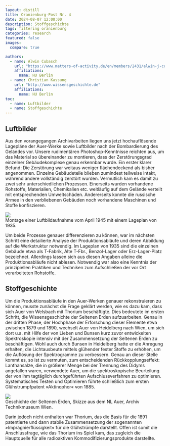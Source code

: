 ```yaml
---
layout: distill
title: Oranienburg-Post Nr. 4
date: 2024-08-07 12:00:00
description: Stoffgeschichte
tags: filtering oranienburg
categories: research 
featured: false
images:
  compare: true

authors:
  - name: Alwin Cubasch
    url: "https://www.matters-of-activity.de/en/members/2431/alwin-j-cubasch"
    affiliations:
      name: HU Berlin
  - name: Christian Kassung
    url: "http://www.wissensgeschichte.de"
    affiliations:
      name: HU Berlin
toc:
  - name: Luftbilder
  - name: Stoffgeschichte
---
```


## Luftbilder

Aus den vorangegangen Archivarbeiten liegen uns jetzt hochauflösende Lagepläne
der Auer-Werke sowie Luftbilder nach der Bombardierung des Geländes vor. Unsere
rudimentären Photoshop-Kenntnisse reichten aus, um das Material so übereinander
zu montieren, dass der Zerstörungsgrad einzelner Gebäudekomplexe genau
erkennbar wurde. Ein erster klarer Befund: Die Zerstörung war weitaus weniger
flächendeckend als bisher angenommen. Einzelne Gebäudeteile blieben zumindest
teilweise intakt, während andere vollständig zerstört wurden. Vermutlich kam es
damit zu zwei sehr unterschiedlichen Prozessen. Einerseits wurden vorhandene
Rohstoffe, Materialien, Chemikalien etc. weitläufig auf dem Gelände verteilt
mit entsprechenden Umweltschäden. Andererseits konnte die russische Armee in
den verbliebenen Gebäuden noch vorhandene Maschinen und Stoffe konfiszieren.

<div class="row mt-3">
    <div class="col-sm mt-3 mt-md-0">
        <img class="img-fluid rounded z-depth-1" src="{{ site.baseurl }}/assets/img/posts/oranienburg-lageplan.png">
    </div>
</div>
<div class="caption">
    Montage einer Luftbildaufnahme vom April 1945 mit einem Lageplan von 1935.
</div>

Um beide Prozesse genauer differenzieren zu können, war im nächsten Schritt
eine detailierte Analyse der Produktionsabläufe und deren Abbildung auf die
Werkstruktur notwendig. Im Lageplan von 1935 sind die einzelnen Gebäude etwa
als T-Fabrik, Alte T-Fbr., Benzol-Lager oder Erz-Lager-Platz bezeichnet.
Allerdings lassen sich aus diesen Angaben alleine die Produktionsabläufe nicht
ablesen. Notwendig war also eine Kenntnis der prinzipiellen Praktiken und
Techniken zum Aufschließen der vor Ort verarbeiteten Rohstoffe.


## Stoffgeschichte

Um die Produktionsabläufe in den Auer-Werken genauer rekonstruieren zu können,
musste zunächst die Frage geklärt werden, wie es dazu kam, dass sich Auer von
Welsbach mit Thorium beschäftigte. Dies bedeutete im ersten Schritt, die
Wissensgeschichte der Seltenen Erden aufzuarbeiten. Genau in der dritten Phase,
der Hochphase der Erforschung dieser Elemente etwa zwischen 1879 und 1890,
wechselt Auer von Heidelberg nach Wien, um sich dort u.a. mit Hilfe der von
Lieben und Bunsen kurz zuvor entwickelten Spektroskopie intensiv mit der
Zusammensetzung der Seltenen Erden zu beschäftigen. Wohl auch durch Bunsen in
Heidelberg hatte er die Anregung erhalten, die Lichtausbeute mittels glühender
fester Stoffe zu erhöhen, um die Auflösung der Spektrogramme zu verbessern.
Genau an dieser Stelle kommt es, so ist zu vermuten, zum entscheidenden
Rückkopplungseffekt: Lanthansalze, die in größerer Menge bei der Trennung des
Didyms angefallen waren, verwendete Auer, um die spektroskopische Beurteilung
der von ihm tagtäglich durchgeführten Aufschlussverfahren zu optimieren.
Systematisches Testen und Optimieren führte schließlich zum ersten
Glühstrumpfpatent »Aktinophor« von 1885.

<div class="row mt-3">
    <div class="col-sm mt-3 mt-md-0">
        <img class="img-fluid rounded z-depth-1" src="{{ site.baseurl }}/assets/img/posts/seltene-erden.jpg">
    </div>
</div>
<div class="caption">
    Geschichte der Seltenen Erden, Skizze aus dem NL Auer, Archiv Technikmuseum Wien.
</div>


Darin jedoch nicht enthalten war Thorium, das die Basis für die 1891
patentierte und dann stabile Zusammensetzung der sogenannten
»Imprägnierflüssigkeit« für die Glühstrümpfe darstellt. Offen ist somit die
Anschlussfrage, wie das Thorium ins Spiel kam, das zugleich die Hauptquelle für
alle radioaktiven Kommodifizierungsprodukte darstellte.
